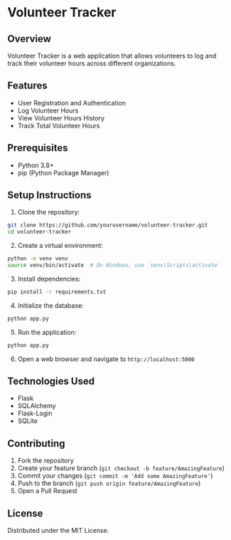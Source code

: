 # Volunteer Tracker

## Overview
Volunteer Tracker is a web application that allows volunteers to log and track their volunteer hours across different organizations.

## Features
- User Registration and Authentication
- Log Volunteer Hours
- View Volunteer Hours History
- Track Total Volunteer Hours

## Prerequisites
- Python 3.8+
- pip (Python Package Manager)

## Setup Instructions

1. Clone the repository:
```bash
git clone https://github.com/yourusername/volunteer-tracker.git
cd volunteer-tracker
```

2. Create a virtual environment:
```bash
python -m venv venv
source venv/bin/activate  # On Windows, use `venv\Scripts\activate`
```

3. Install dependencies:
```bash
pip install -r requirements.txt
```

4. Initialize the database:
```bash
python app.py
```

5. Run the application:
```bash
python app.py
```

6. Open a web browser and navigate to `http://localhost:5000`

## Technologies Used
- Flask
- SQLAlchemy
- Flask-Login
- SQLite

## Contributing
1. Fork the repository
2. Create your feature branch (`git checkout -b feature/AmazingFeature`)
3. Commit your changes (`git commit -m 'Add some AmazingFeature'`)
4. Push to the branch (`git push origin feature/AmazingFeature`)
5. Open a Pull Request

## License
Distributed under the MIT License.
